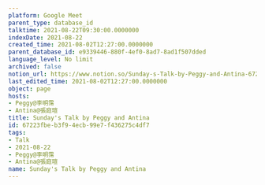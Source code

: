 ```yaml
---
platform: Google Meet
parent_type: database_id
talktime: 2021-08-22T09:30:00.0000000
indexDate: 2021-08-22
created_time: 2021-08-02T12:27:00.0000000
parent_database_id: e9339446-880f-4ef0-8ad7-8ad1f507dded
language_level: No limit
archived: false
notion_url: https://www.notion.so/Sunday-s-Talk-by-Peggy-and-Antina-67223fbeb3f94ecb99e7f436275c4df7
last_edited_time: 2021-08-02T12:27:00.0000000
object: page
hosts:
- Peggy@李明霈
- Antina@張庭瑄
title: Sunday's Talk by Peggy and Antina
id: 67223fbe-b3f9-4ecb-99e7-f436275c4df7
tags:
- Talk
- 2021-08-22
- Peggy@李明霈
- Antina@張庭瑄
name: Sunday's Talk by Peggy and Antina
---
```







